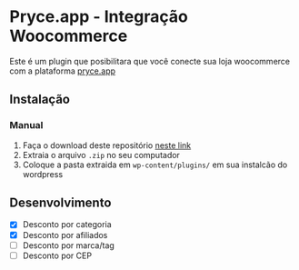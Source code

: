 # Pryce.app - Integração Woocommerce

Este é um plugin que posibilitara que você conecte sua loja woocommerce com a plataforma [pryce.app](https://pryce.app)

## Instalação

### Manual
1. Faça o download deste repositório [neste link](https://github.com/pryceapp/wc-price-app/archive/master.zip)
2. Extraia o arquivo `.zip` no seu computador
3. Coloque a pasta extraida em `wp-content/plugins/` em sua instalcão do wordpress


## Desenvolvimento

- [x] Desconto por categoria
- [x] Desconto por afiliados
- [ ] Desconto por marca/tag
- [ ] Desconto por CEP
